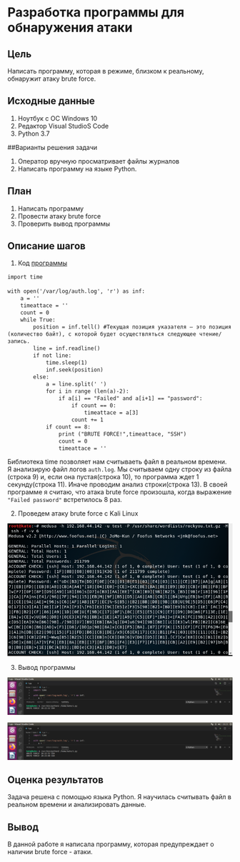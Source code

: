 # Разработка программы для обнаружения атаки

## Цель

Написать программу, которая в режиме, близком к реальному, обнаружит атаку brute force.

## Исходные данные

1. Ноутбук с ОС Windows 10
2. Редактор Visual StudioS Code
3. Python 3.7

##Варианты решения задачи

1. Оператор вручную просматривает файлы журналов
1. Написать программу на языке Python.

## План

1. Написать программу
2. Провести атаку brute force
3. Проверить вывод программы

## Описание шагов

1. Код [программы](script.py)

```
import time

with open('/var/log/auth.log', 'r') as inf:
    a = ''
    timeattace = ''
    count = 0
    while True: 
        position = inf.tell() #Текущая позиция указателя — это позиция (количество байт), с которой будет осуществляться следующее чтение/запись.
        line = inf.readline()
        if not line:
            time.sleep(1)
            inf.seek(position)
        else:
            a = line.split(' ')
            for i in range (len(a)-2):
                if a[i] == "Failed" and a[i+1] == "password":
                    if count == 0:
                        timeattace = a[3]
                    count += 1
            if count == 8:
                print ("BRUTE FORCE!",timeattace, "SSH")
                count = 0
                timeattace = ''
```
                
Библиотека time позволяет нам считываеть файл в реальном времени. Я анализирую файл логов `auth.log`.  Мы считываем одну строку из файла (строка 9) и, если она пустая(строка 10), то программа ждет 1 секунду(строка 11). Иначе проводим анализ строки(строка 13). В своей программе я считаю, что атака brute force произошла, когда выражение `"Failed password"` встретилось 8 раз.

2. Проведем атаку brute force с Kali Linux

![](img/2.png)

3. Вывод программы

![](img/3.png)

![](img/4.png)

## Оценка результатов

Задача решена с помощью языка Python. Я научилась считывать файл в реальном времени и анализировать данные.

## Вывод

В данной работе я написала программу, которая предупреждает о наличии brute force - атаки.


